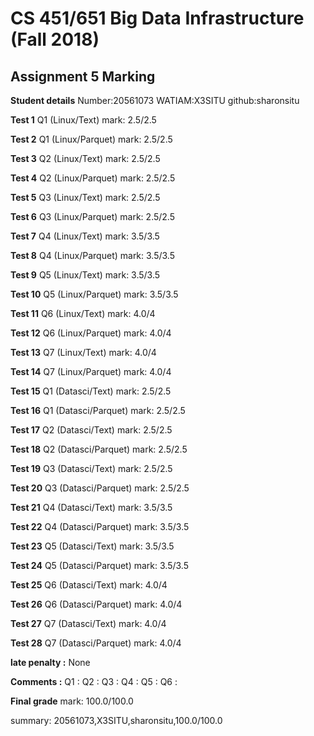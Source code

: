 # CS 451/651 Big Data Infrastructure (Fall 2018)
## Assignment 5 Marking

**Student details**
Number:20561073
WATIAM:X3SITU
github:sharonsitu

**Test 1**
Q1 (Linux/Text)
mark: 2.5/2.5

**Test 2**
Q1 (Linux/Parquet)
mark: 2.5/2.5

**Test 3**
Q2 (Linux/Text)
mark: 2.5/2.5

**Test 4**
Q2 (Linux/Parquet)
mark: 2.5/2.5

**Test 5**
Q3 (Linux/Text)
mark: 2.5/2.5

**Test 6**
Q3 (Linux/Parquet)
mark: 2.5/2.5

**Test 7**
Q4 (Linux/Text)
mark: 3.5/3.5

**Test 8**
Q4 (Linux/Parquet)
mark: 3.5/3.5

**Test 9**
Q5 (Linux/Text)
mark: 3.5/3.5

**Test 10**
Q5 (Linux/Parquet)
mark: 3.5/3.5

**Test 11**
Q6 (Linux/Text)
mark: 4.0/4

**Test 12**
Q6 (Linux/Parquet)
mark: 4.0/4

**Test 13**
Q7 (Linux/Text)
mark: 4.0/4

**Test 14**
Q7 (Linux/Parquet)
mark: 4.0/4

**Test 15**
Q1 (Datasci/Text)
mark: 2.5/2.5

**Test 16**
Q1 (Datasci/Parquet)
mark: 2.5/2.5

**Test 17**
Q2 (Datasci/Text)
mark: 2.5/2.5

**Test 18**
Q2 (Datasci/Parquet)
mark: 2.5/2.5

**Test 19**
Q3 (Datasci/Text)
mark: 2.5/2.5

**Test 20**
Q3 (Datasci/Parquet)
mark: 2.5/2.5

**Test 21**
Q4 (Datasci/Text)
mark: 3.5/3.5

**Test 22**
Q4 (Datasci/Parquet)
mark: 3.5/3.5

**Test 23**
Q5 (Datasci/Text)
mark: 3.5/3.5

**Test 24**
Q5 (Datasci/Parquet)
mark: 3.5/3.5

**Test 25**
Q6 (Datasci/Text)
mark: 4.0/4

**Test 26**
Q6 (Datasci/Parquet)
mark: 4.0/4

**Test 27**
Q7 (Datasci/Text)
mark: 4.0/4

**Test 28**
Q7 (Datasci/Parquet)
mark: 4.0/4

**late penalty :** None

**Comments :**
Q1 : 
Q2 : 
Q3 : 
Q4 : 
Q5 : 
Q6 : 

**Final grade**
mark: 100.0/100.0

summary: 20561073,X3SITU,sharonsitu,100.0/100.0